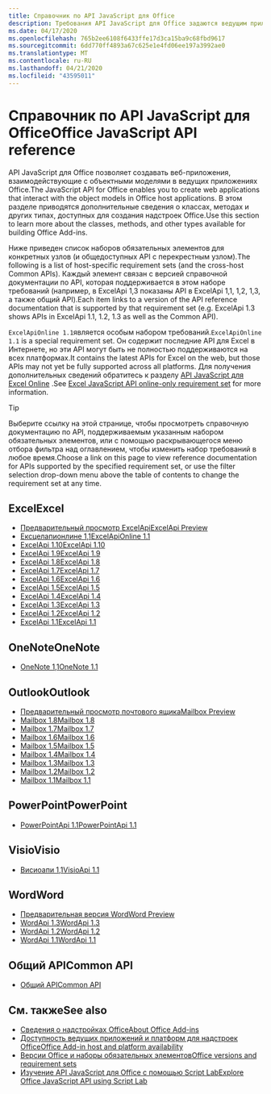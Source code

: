 ```yaml
---
title: Справочник по API JavaScript для Office
description: Требования API JavaScript для Office задаются ведущим приложением.
ms.date: 04/17/2020
ms.openlocfilehash: 765b2ee6108f6433ffe17d3ca15ba9c68fbd9617
ms.sourcegitcommit: 6dd770ff4893a67c625e1e4fd06ee197a3992ae0
ms.translationtype: MT
ms.contentlocale: ru-RU
ms.lasthandoff: 04/21/2020
ms.locfileid: "43595011"
---
```

# <a name="office-javascript-api-reference"></a><span data-ttu-id="efbdf-103">Справочник по API JavaScript для Office</span><span class="sxs-lookup"><span data-stu-id="efbdf-103">Office JavaScript API reference</span></span>

<span data-ttu-id="efbdf-104">API JavaScript для Office позволяет создавать веб-приложения, взаимодействующие с объектными моделями в ведущих приложениях Office.</span><span class="sxs-lookup"><span data-stu-id="efbdf-104">The JavaScript API for Office enables you to create web applications that interact with the object models in Office host applications.</span></span> <span data-ttu-id="efbdf-105">В этом разделе приводятся дополнительные сведения о классах, методах и других типах, доступных для создания надстроек Office.</span><span class="sxs-lookup"><span data-stu-id="efbdf-105">Use this section to learn more about the classes, methods, and other types available for building Office Add-ins.</span></span>

<span data-ttu-id="efbdf-106">Ниже приведен список наборов обязательных элементов для конкретных узлов (и общедоступных API с перекрестным узлом).</span><span class="sxs-lookup"><span data-stu-id="efbdf-106">The following is a list of host-specific requirement sets (and the cross-host Common APIs).</span></span> <span data-ttu-id="efbdf-107">Каждый элемент связан с версией справочной документации по API, которая поддерживается в этом наборе требований (например, в ExcelApi 1,3 показаны API в ExcelApi 1,1, 1,2, 1,3, а также общий API).</span><span class="sxs-lookup"><span data-stu-id="efbdf-107">Each item links to a version of the API reference documentation that is supported by that requirement set (e.g. ExcelApi 1.3 shows APIs in ExcelApi 1.1, 1.2, 1.3 as well as the Common API).</span></span>

<span data-ttu-id="efbdf-108">`ExcelApiOnline 1.1`является особым набором требований.</span><span class="sxs-lookup"><span data-stu-id="efbdf-108">`ExcelApiOnline 1.1` is a special requirement set.</span></span> <span data-ttu-id="efbdf-109">Он содержит последние API для Excel в Интернете, но эти API могут быть не полностью поддерживаются на всех платформах.</span><span class="sxs-lookup"><span data-stu-id="efbdf-109">It contains the latest APIs for Excel on the web, but those APIs may not yet be fully supported across all platforms.</span></span> <span data-ttu-id="efbdf-110">Для получения дополнительных сведений обратитесь к разделу [API JavaScript для Excel Online](/office/dev/add-ins/reference/requirement-sets/excel-api-online-requirement-set) .</span><span class="sxs-lookup"><span data-stu-id="efbdf-110">See [Excel JavaScript API online-only requirement set](/office/dev/add-ins/reference/requirement-sets/excel-api-online-requirement-set) for more information.</span></span>

> [!TIP]
> <span data-ttu-id="efbdf-111">Выберите ссылку на этой странице, чтобы просмотреть справочную документацию по API, поддерживаемым указанным набором обязательных элементов, или с помощью раскрывающегося меню отбора фильтра над оглавлением, чтобы изменить набор требований в любое время.</span><span class="sxs-lookup"><span data-stu-id="efbdf-111">Choose a link on this page to view reference documentation for APIs supported by the specified requirement set, or use the filter selection drop-down menu above the table of contents to change the requirement set at any time.</span></span>

## <a name="excel"></a><span data-ttu-id="efbdf-112">Excel</span><span class="sxs-lookup"><span data-stu-id="efbdf-112">Excel</span></span>

- [<span data-ttu-id="efbdf-113">Предварительный просмотр ExcelApi</span><span class="sxs-lookup"><span data-stu-id="efbdf-113">ExcelApi Preview</span></span>](/javascript/api/excel?view=excel-js-preview)
- [<span data-ttu-id="efbdf-114">Ексцелапионлине 1,1</span><span class="sxs-lookup"><span data-stu-id="efbdf-114">ExcelApiOnline 1.1</span></span>](/javascript/api/excel?view=excel-js-online)
- [<span data-ttu-id="efbdf-115">ExcelApi 1.10</span><span class="sxs-lookup"><span data-stu-id="efbdf-115">ExcelApi 1.10</span></span>](/javascript/api/excel?view=excel-js-1.10)
- [<span data-ttu-id="efbdf-116">ExcelApi 1.9</span><span class="sxs-lookup"><span data-stu-id="efbdf-116">ExcelApi 1.9</span></span>](/javascript/api/excel?view=excel-js-1.9)
- [<span data-ttu-id="efbdf-117">ExcelApi 1.8</span><span class="sxs-lookup"><span data-stu-id="efbdf-117">ExcelApi 1.8</span></span>](/javascript/api/excel?view=excel-js-1.8)
- [<span data-ttu-id="efbdf-118">ExcelApi 1.7</span><span class="sxs-lookup"><span data-stu-id="efbdf-118">ExcelApi 1.7</span></span>](/javascript/api/excel?view=excel-js-1.7)
- [<span data-ttu-id="efbdf-119">ExcelApi 1.6</span><span class="sxs-lookup"><span data-stu-id="efbdf-119">ExcelApi 1.6</span></span>](/javascript/api/excel?view=excel-js-1.6)
- [<span data-ttu-id="efbdf-120">ExcelApi 1.5</span><span class="sxs-lookup"><span data-stu-id="efbdf-120">ExcelApi 1.5</span></span>](/javascript/api/excel?view=excel-js-1.5)
- [<span data-ttu-id="efbdf-121">ExcelApi 1.4</span><span class="sxs-lookup"><span data-stu-id="efbdf-121">ExcelApi 1.4</span></span>](/javascript/api/excel?view=excel-js-1.4)
- [<span data-ttu-id="efbdf-122">ExcelApi 1.3</span><span class="sxs-lookup"><span data-stu-id="efbdf-122">ExcelApi 1.3</span></span>](/javascript/api/excel?view=excel-js-1.3)
- [<span data-ttu-id="efbdf-123">ExcelApi 1.2</span><span class="sxs-lookup"><span data-stu-id="efbdf-123">ExcelApi 1.2</span></span>](/javascript/api/excel?view=excel-js-1.2)
- [<span data-ttu-id="efbdf-124">ExcelApi 1.1</span><span class="sxs-lookup"><span data-stu-id="efbdf-124">ExcelApi 1.1</span></span>](/javascript/api/excel?view=excel-js-1.1)

## <a name="onenote"></a><span data-ttu-id="efbdf-125">OneNote</span><span class="sxs-lookup"><span data-stu-id="efbdf-125">OneNote</span></span>

- [<span data-ttu-id="efbdf-126">OneNote 1,1</span><span class="sxs-lookup"><span data-stu-id="efbdf-126">OneNote 1.1</span></span>](/javascript/api/onenote?view=onenote-js-1.1)

## <a name="outlook"></a><span data-ttu-id="efbdf-127">Outlook</span><span class="sxs-lookup"><span data-stu-id="efbdf-127">Outlook</span></span>

- [<span data-ttu-id="efbdf-128">Предварительный просмотр почтового ящика</span><span class="sxs-lookup"><span data-stu-id="efbdf-128">Mailbox Preview</span></span>](/javascript/api/outlook?view=outlook-js-preview)
- [<span data-ttu-id="efbdf-129">Mailbox 1.8</span><span class="sxs-lookup"><span data-stu-id="efbdf-129">Mailbox 1.8</span></span>](/javascript/api/outlook?view=outlook-js-1.8)
- [<span data-ttu-id="efbdf-130">Mailbox 1.7</span><span class="sxs-lookup"><span data-stu-id="efbdf-130">Mailbox 1.7</span></span>](/javascript/api/outlook?view=outlook-js-1.7)
- [<span data-ttu-id="efbdf-131">Mailbox 1.6</span><span class="sxs-lookup"><span data-stu-id="efbdf-131">Mailbox 1.6</span></span>](/javascript/api/outlook?view=outlook-js-1.6)
- [<span data-ttu-id="efbdf-132">Mailbox 1.5</span><span class="sxs-lookup"><span data-stu-id="efbdf-132">Mailbox 1.5</span></span>](/javascript/api/outlook?view=outlook-js-1.5)
- [<span data-ttu-id="efbdf-133">Mailbox 1.4</span><span class="sxs-lookup"><span data-stu-id="efbdf-133">Mailbox 1.4</span></span>](/javascript/api/outlook?view=outlook-js-1.4)
- [<span data-ttu-id="efbdf-134">Mailbox 1.3</span><span class="sxs-lookup"><span data-stu-id="efbdf-134">Mailbox 1.3</span></span>](/javascript/api/outlook?view=outlook-js-1.3)
- [<span data-ttu-id="efbdf-135">Mailbox 1.2</span><span class="sxs-lookup"><span data-stu-id="efbdf-135">Mailbox 1.2</span></span>](/javascript/api/outlook?view=outlook-js-1.2)
- [<span data-ttu-id="efbdf-136">Mailbox 1.1</span><span class="sxs-lookup"><span data-stu-id="efbdf-136">Mailbox 1.1</span></span>](/javascript/api/outlook?view=outlook-js-1.1)

## <a name="powerpoint"></a><span data-ttu-id="efbdf-137">PowerPoint</span><span class="sxs-lookup"><span data-stu-id="efbdf-137">PowerPoint</span></span>

- [<span data-ttu-id="efbdf-138">PowerPointApi 1.1</span><span class="sxs-lookup"><span data-stu-id="efbdf-138">PowerPointApi 1.1</span></span>](/javascript/api/powerpoint?view=powerpoint-js-1.1)

## <a name="visio"></a><span data-ttu-id="efbdf-139">Visio</span><span class="sxs-lookup"><span data-stu-id="efbdf-139">Visio</span></span>

- [<span data-ttu-id="efbdf-140">Висиоапи 1,1</span><span class="sxs-lookup"><span data-stu-id="efbdf-140">VisioApi 1.1</span></span>](/javascript/api/visio?view=visio-js-1.1)

## <a name="word"></a><span data-ttu-id="efbdf-141">Word</span><span class="sxs-lookup"><span data-stu-id="efbdf-141">Word</span></span>

- [<span data-ttu-id="efbdf-142">Предварительная версия Word</span><span class="sxs-lookup"><span data-stu-id="efbdf-142">Word Preview</span></span>](/javascript/api/word?view=word-js-preview)
- [<span data-ttu-id="efbdf-143">WordApi 1.3</span><span class="sxs-lookup"><span data-stu-id="efbdf-143">WordApi 1.3</span></span>](/javascript/api/word?view=word-js-1.3)
- [<span data-ttu-id="efbdf-144">WordApi 1.2</span><span class="sxs-lookup"><span data-stu-id="efbdf-144">WordApi 1.2</span></span>](/javascript/api/word?view=word-js-1.2)
- [<span data-ttu-id="efbdf-145">WordApi 1.1</span><span class="sxs-lookup"><span data-stu-id="efbdf-145">WordApi 1.1</span></span>](/javascript/api/word?view=word-js-1.1)

## <a name="common-api"></a><span data-ttu-id="efbdf-146">Общий API</span><span class="sxs-lookup"><span data-stu-id="efbdf-146">Common API</span></span>

- [<span data-ttu-id="efbdf-147">Общий API</span><span class="sxs-lookup"><span data-stu-id="efbdf-147">Common API</span></span>](/javascript/api/office?view=common-js)

## <a name="see-also"></a><span data-ttu-id="efbdf-148">См. также</span><span class="sxs-lookup"><span data-stu-id="efbdf-148">See also</span></span>

- [<span data-ttu-id="efbdf-149">Сведения о надстройках Office</span><span class="sxs-lookup"><span data-stu-id="efbdf-149">About Office Add-ins</span></span>](/office/dev/add-ins/overview)
- [<span data-ttu-id="efbdf-150">Доступность ведущих приложений и платформ для надстроек Office</span><span class="sxs-lookup"><span data-stu-id="efbdf-150">Office Add-in host and platform availability</span></span>](/office/dev/add-ins/overview/office-add-in-availability)
- [<span data-ttu-id="efbdf-151">Версии Office и наборы обязательных элементов</span><span class="sxs-lookup"><span data-stu-id="efbdf-151">Office versions and requirement sets</span></span>](/office/dev/add-ins/develop/office-versions-and-requirement-sets)
- [<span data-ttu-id="efbdf-152">Изучение API JavaScript для Office с помощью Script Lab</span><span class="sxs-lookup"><span data-stu-id="efbdf-152">Explore Office JavaScript API using Script Lab</span></span>](/office/dev/add-ins/overview/explore-with-script-lab)
